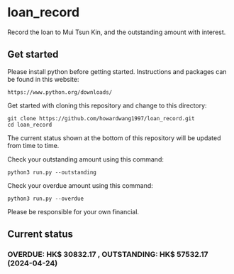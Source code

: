 # loan_record
Record the loan to Mui Tsun Kin, and the outstanding amount with interest.

## Get started
Please install python before getting started. Instructions and packages can be found in this website:
```commandline
https://www.python.org/downloads/
```
Get started with cloning this repository and change to this directory:

```
git clone https://github.com/howardwang1997/loan_record.git
cd loan_record
```
The current status shown at the bottom of this repository will be updated from time to time.

Check your outstanding amount using this command:
```commandline
python3 run.py --outstanding
```
Check your overdue amount using this command:
```commandline
python3 run.py --overdue
```
Please be responsible for your own financial.
## Current status 

### OVERDUE: HK$ 30832.17 , OUTSTANDING: HK$  57532.17 (2024-04-24)